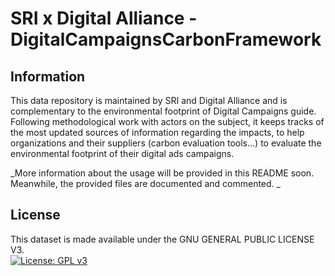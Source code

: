 # SRI x Digital Alliance - DigitalCampaignsCarbonFramework
## Information
This data repository is maintained by SRI and Digital Alliance and is complementary to the environmental footprint of Digital Campaigns guide. Following methodological work with actors on the subject, it keeps tracks of the most updated sources of information regarding the impacts, to help organizations and their suppliers (carbon evaluation tools...) to evaluate the environmental footprint of their digital ads campaigns.

_More information about the usage will be provided in this README soon. Meanwhile, the provided files are documented and commented. 
_
## License
This dataset is made available under the  GNU GENERAL PUBLIC LICENSE V3.  
[![License: GPL v3](https://img.shields.io/badge/License-GPLv3-blue.svg)](https://www.gnu.org/licenses/gpl-3.0)
